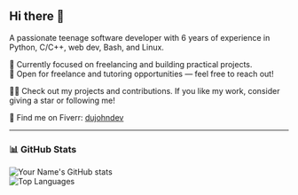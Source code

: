 ## Hi there 👋

<!--
**hacker3983/hacker3983** is a ✨ _special_ ✨ repository because its `README.md` (this file) appears on your GitHub profile.

Here are some ideas to get you started:

- 🔭 I’m currently working on ...
- 🌱 I’m currently learning ...
- 👯 I’m looking to collaborate on ...
- 🤔 I’m looking for help with ...
- 💬 Ask me about ...
- 📫 How to reach me: ...
- 😄 Pronouns: ...
- ⚡ Fun fact: ...
-->
A passionate teenage software developer with 6 years of experience in Python, C/C++, web dev, Bash, and Linux.

💼 Currently focused on freelancing and building practical projects.  
🌟 Open for freelance and tutoring opportunities — feel free to reach out!  

👨‍💻 Check out my projects and contributions. If you like my work, consider giving a star or following me!

🚀 Find me on Fiverr: [dujohndev](https://www.fiverr.com/hacker3983)  

---

### 📊 GitHub Stats

![Your Name's GitHub stats](https://github-readme-stats.vercel.app/api?username=hacker3983&show_icons=true&theme=radical)  
![Top Languages](https://github-readme-stats.vercel.app/api/top-langs/?username=hacker3983&layout=compact&theme=radical)
